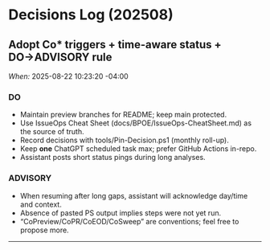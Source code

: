 # Decisions Log (202508)

## Adopt Co* triggers + time-aware status + DO→ADVISORY rule
*When:* 2025-08-22 10:23:20 -04:00

### DO
- Maintain preview branches for README; keep main protected.
- Use IssueOps Cheat Sheet (docs/BPOE/IssueOps-CheatSheet.md) as the source of truth.
- Record decisions with tools/Pin-Decision.ps1 (monthly roll-up).
- Keep **one** ChatGPT scheduled task max; prefer GitHub Actions in-repo.
- Assistant posts short status pings during long analyses.

### ADVISORY
- When resuming after long gaps, assistant will acknowledge day/time and context.
- Absence of pasted PS output implies steps were not yet run.
- “CoPreview/CoPR/CoEOD/CoSweep” are conventions; feel free to propose more.

---

